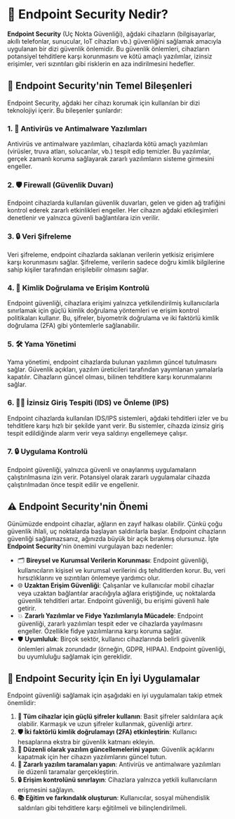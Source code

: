 # 🚨 **Endpoint Security Nedir?** 

**Endpoint Security** (Uç Nokta Güvenliği), ağdaki cihazların (bilgisayarlar, akıllı telefonlar, sunucular, IoT cihazları vb.) güvenliğini sağlamak amacıyla uygulanan bir dizi güvenlik önlemidir. Bu güvenlik önlemleri, cihazların potansiyel tehditlere karşı korunmasını ve kötü amaçlı yazılımlar, izinsiz erişimler, veri sızıntıları gibi risklerin en aza indirilmesini hedefler.

## 🔐 **Endpoint Security'nin Temel Bileşenleri** 

Endpoint Security, ağdaki her cihazı korumak için kullanılan bir dizi teknolojiyi içerir. Bu bileşenler şunlardır:

### 1. 🦠 **Antivirüs ve Antimalware Yazılımları**

Antivirüs ve antimalware yazılımları, cihazlarda kötü amaçlı yazılımları (virüsler, truva atları, solucanlar, vb.) tespit edip temizler. Bu yazılımlar, gerçek zamanlı koruma sağlayarak zararlı yazılımların sisteme girmesini engeller.

### 2. 🛡️ **Firewall (Güvenlik Duvarı)**

Endpoint cihazlarda kullanılan güvenlik duvarları, gelen ve giden ağ trafiğini kontrol ederek zararlı etkinlikleri engeller. Her cihazın ağdaki etkileşimleri denetlenir ve yalnızca güvenli bağlantılara izin verilir.

### 3. 🔒 **Veri Şifreleme**

Veri şifreleme, endpoint cihazlarda saklanan verilerin yetkisiz erişimlere karşı korunmasını sağlar. Şifreleme, verilerin sadece doğru kimlik bilgilerine sahip kişiler tarafından erişilebilir olmasını sağlar.

### 4. 👤 **Kimlik Doğrulama ve Erişim Kontrolü**

Endpoint güvenliği, cihazlara erişimi yalnızca yetkilendirilmiş kullanıcılarla sınırlamak için güçlü kimlik doğrulama yöntemleri ve erişim kontrol politikaları kullanır. Bu, şifreler, biyometrik doğrulama ve iki faktörlü kimlik doğrulama (2FA) gibi yöntemlerle sağlanabilir.

### 5. 🛠️ **Yama Yönetimi**

Yama yönetimi, endpoint cihazlarda bulunan yazılımın güncel tutulmasını sağlar. Güvenlik açıkları, yazılım üreticileri tarafından yayımlanan yamalarla kapatılır. Cihazların güncel olması, bilinen tehditlere karşı korunmalarını sağlar.

### 6. 🕵️‍♂️ **İzinsiz Giriş Tespiti (IDS) ve Önleme (IPS)**

Endpoint cihazlarda kullanılan IDS/IPS sistemleri, ağdaki tehditleri izler ve bu tehditlere karşı hızlı bir şekilde yanıt verir. Bu sistemler, cihazda izinsiz giriş tespit edildiğinde alarm verir veya saldırıyı engellemeye çalışır.

### 7. 🔒 **Uygulama Kontrolü**

Endpoint güvenliği, yalnızca güvenli ve onaylanmış uygulamaların çalıştırılmasına izin verir. Potansiyel olarak zararlı uygulamalar cihazda çalıştırılmadan önce tespit edilir ve engellenir.

## ⚠️ **Endpoint Security'nin Önemi** 

Günümüzde endpoint cihazlar, ağların en zayıf halkası olabilir. Çünkü çoğu güvenlik ihlali, uç noktalarda başlayan saldırılarla başlar. Endpoint cihazların güvenliği sağlamazsanız, ağınızda büyük bir açık bırakmış olursunuz. İşte **Endpoint Security**'nin önemini vurgulayan bazı nedenler:

- 🗂️ **Bireysel ve Kurumsal Verilerin Korunması**: Endpoint güvenliği, kullanıcıların kişisel ve kurumsal verilerini dış tehditlerden korur. Bu, veri hırsızlıklarını ve sızıntıları önlemeye yardımcı olur.
- 🌐 **Uzaktan Erişim Güvenliği**: Çalışanlar ve kullanıcılar mobil cihazlar veya uzaktan bağlantılar aracılığıyla ağlara eriştiğinde, uç noktalarda güvenlik tehditleri artar. Endpoint güvenliği, bu erişimi güvenli hale getirir.
- 💥 **Zararlı Yazılımlar ve Fidye Yazılımlarıyla Mücadele**: Endpoint güvenliği, zararlı yazılımları tespit eder ve cihazlarda yayılmasını engeller. Özellikle fidye yazılımlarına karşı koruma sağlar.
- 🛡️ **Uyumluluk**: Birçok sektör, kullanıcı cihazlarında belirli güvenlik önlemleri almak zorundadır (örneğin, GDPR, HIPAA). Endpoint güvenliği, bu uyumluluğu sağlamak için gereklidir.

## 🚀 **Endpoint Security İçin En İyi Uygulamalar** 

Endpoint güvenliği sağlamak için aşağıdaki en iyi uygulamaları takip etmek önemlidir:

1. **🔑 Tüm cihazlar için güçlü şifreler kullanın**: Basit şifreler saldırılara açık olabilir. Karmaşık ve uzun şifreler kullanmak, güvenliği artırır.
2. **🛡️ İki faktörlü kimlik doğrulamayı (2FA) etkinleştirin**: Kullanıcı hesaplarına ekstra bir güvenlik katmanı ekleyin.
3. **🔄 Düzenli olarak yazılım güncellemelerini yapın**: Güvenlik açıklarını kapatmak için her cihazın yazılımlarını güncel tutun.
4. **🧹 Zararlı yazılım taramaları yapın**: Antivirüs ve antimalware yazılımları ile düzenli taramalar gerçekleştirin.
5. **🔒 Erişim kontrolünü sınırlayın**: Cihazlara yalnızca yetkili kullanıcıların erişmesini sağlayın.
6. **📚 Eğitim ve farkındalık oluşturun**: Kullanıcılar, sosyal mühendislik saldırıları gibi tehditlere karşı eğitilmeli ve bilinçlendirilmeli.
